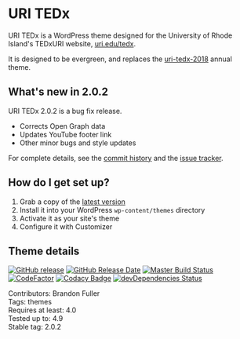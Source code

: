 # URI TEDx

URI TEDx is a WordPress theme designed for the University of Rhode Island's TEDxURI website, [uri.edu/tedx](https://www.uri.edu/tedx).

It is designed to be evergreen, and replaces the [uri-tedx-2018](https://github.com/uriweb/uri-tedx-2018) annual theme.

## What's new in 2.0.2

URI TEDx 2.0.2 is a bug fix release.

* Corrects Open Graph data
* Updates YouTube footer link
* Other minor bugs and style updates

For complete details, see the [commit history](https://github.com/uriweb/uri-tedx/pull/6/commits) and the [issue tracker](https://github.com/uriweb/uri-tedx/issues). 

## How do I get set up?

1. Grab a copy of the [latest version](https://github.com/uriweb/uri-tedx/releases/latest)
2. Install it into your WordPress `wp-content/themes` directory
3. Activate it as your site's theme
4. Configure it with Customizer

## Theme details

[![GitHub release](https://img.shields.io/github/release/uriweb/uri-tedx.svg)](https://github.com/uriweb/uri-tedx/releases/latest)
[![GitHub Release Date](https://img.shields.io/github/release-date/uriweb/uri-tedx.svg)](https://github.com/uriweb/uri-tedx/releases/latest)
[![Master Build Status](https://travis-ci.org/uriweb/uri-tedx.svg?branch=master "Master build status")](https://travis-ci.org/uriweb/uri-tedx)
[![CodeFactor](https://www.codefactor.io/repository/github/uriweb/uri-modern/badge/master)](https://www.codefactor.io/repository/github/uriweb/uri-tedx/overview/master)
[![Codacy Badge](https://img.shields.io/codacy/grade/88f277d0f16b4fa68ae52c2ec7ed3480.svg)](https://www.codacy.com/app/uriweb/uri-tedx?utm_source=github.com&amp;utm_medium=referral&amp;utm_content=uriweb/uri-tedx&amp;utm_campaign=Badge_Grade)
[![devDependencies Status](https://david-dm.org/uriweb/uri-tedx/dev-status.svg "devDependencies status")](https://david-dm.org/uriweb/uri-tedx?type=dev)

Contributors: Brandon Fuller  
Tags: themes  
Requires at least: 4.0  
Tested up to: 4.9  
Stable tag: 2.0.2  